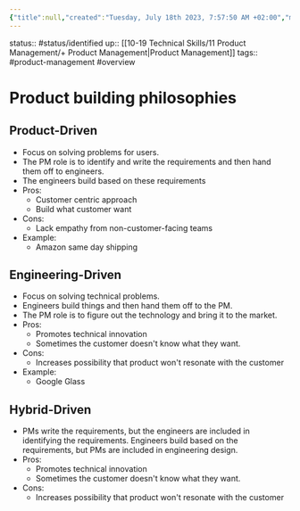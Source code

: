 ```yaml
---
{"title":null,"created":"Tuesday, July 18th 2023, 7:57:50 AM +02:00","modified":"Tuesday, July 18th 2023, 7:57:50 AM +02:00","dg-publish":true,"permalink":"/10-19-technical-skills/11-product-management/11-01-overview/product-building-philosophies/","dgPassFrontmatter":true,"updated":"Tuesday, July 18th 2023, 7:57:50 AM +02:00"}
---
```



status:: #status/identified 
up:: [[10-19 Technical Skills/11 Product Management/+ Product Management\|Product Management]]
tags:: #product-management #overview

# Product building philosophies

## Product-Driven

- Focus on solving problems for users.
- The PM role is to identify and write the requirements and then hand them off to engineers.
- The engineers build based on these requirements
- Pros:
	- Customer centric approach
	- Build what customer want
- Cons:
	- Lack empathy from non-customer-facing teams
- Example:
	- Amazon same day shipping

## Engineering-Driven

- Focus on solving technical problems.
- Engineers build things and then hand them off to the PM.
- The PM role is to figure out the technology and bring it to the market.
- Pros:
	- Promotes technical innovation
	- Sometimes the customer doesn't know what they want.
- Cons:
	- Increases possibility that product won't resonate with the customer
- Example:
	- Google Glass

## Hybrid-Driven

- PMs write the requirements, but the engineers are included in identifying the requirements. Engineers build based on the requirements, but PMs are included in engineering design.
- Pros:
	- Promotes technical innovation
	- Sometimes the customer doesn't know what they want.
- Cons:
	- Increases possibility that product won't resonate with the customer